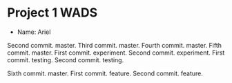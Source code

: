 # Project 1 WADS
- Name: Ariel

Second commit. master.
Third commit. master. 
Fourth commit. master.
Fifth commit. master.
First commit. experiment.
Second commit. experiment.
First commit. testing.
Second commit. testing.

Sixth commit. master.
First commit. feature.
Second commit. feature.

